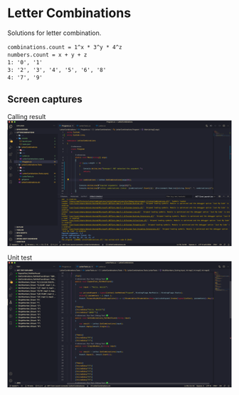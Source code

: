 # Letter Combinations

Solutions for letter combination.

`combinations.count = 1^x * 3^y * 4^z`  
`numbers.count = x + y + z`  
`1: '0', '1'`  
`3: '2', '3', '4', '5', '6', '8'`  
`4: '7', '9'`

## Screen captures

Calling result  
![output](./caputres/output.png)

Unit test  
![ut](./caputres/ut.png)

